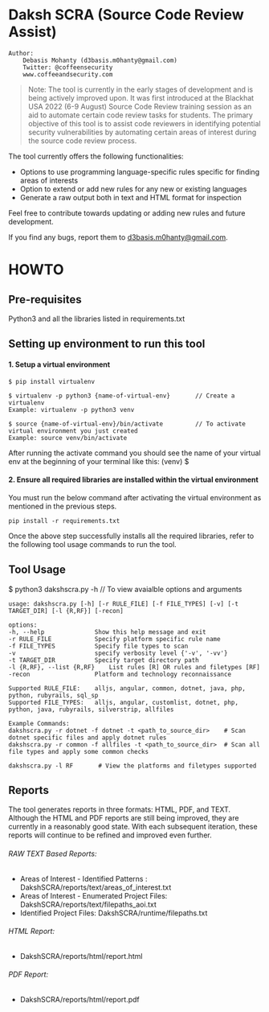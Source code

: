 # Daksh SCRA (Source Code Review Assist)

```
Author: 	
	Debasis Mohanty (d3basis.m0hanty@gmail.com)
	Twitter: @coffeensecurity
	www.coffeeandsecurity.com
```


> Note: The tool is currently in the early stages of development and is being actively improved upon. It was first introduced at the Blackhat USA 2022 (6-9 August) Source Code Review training session as an aid to automate certain code review tasks for students. The primary objective of this tool is to assist code reviewers in identifying potential security vulnerabilities by automating certain areas of interest during the source code review process. 

The tool currently offers the following functionalities: 
* Options to use programming language-specific rules specific for finding areas of interests
* Option to extend or add new rules for any new or existing languages
* Generate a raw output both in text and HTML format for inspection

Feel free to contribute towards updating or adding new rules and future development.

If you find any bugs, report them to d3basis.m0hanty@gmail.com.



# HOWTO

## Pre-requisites
Python3 and all the libraries listed in requirements.txt

## Setting up environment to run this tool

#### 1. Setup a virtual environment
	$ pip install virtualenv

	$ virtualenv -p python3 {name-of-virtual-env}  		// Create a virtualenv
	Example: virtualenv -p python3 venv

	$ source {name-of-virtual-env}/bin/activate 		// To activate virtual environment you just created
	Example: source venv/bin/activate

After running the activate command you should see the name of your virtual env at the beginning of your terminal like this:
	(venv) $ 

#### 2. Ensure all required libraries are installed within the virtual environment
You must run the below command after activating the virtual environment as mentioned in the previous steps.

	pip install -r requirements.txt

Once the above step successfully installs all the required libraries, refer to the following tool usage commands to run the tool.

## Tool Usage

$ python3 dakshscra.py -h		// To view avaialble options and arguments

	usage: dakshscra.py [-h] [-r RULE_FILE] [-f FILE_TYPES] [-v] [-t TARGET_DIR] [-l {R,RF}] [-recon]

	options:
	-h, --help            	Show this help message and exit
	-r RULE_FILE          	Specify platform specific rule name
	-f FILE_TYPES         	Specify file types to scan
	-v                    	specify verbosity level {'-v', '-vv'}
	-t TARGET_DIR         	Specify target directory path
	-l {R,RF}, --list {R,RF}	List rules [R] OR rules and filetypes [RF]
	-recon                	Platform and technology reconnaissance

	Supported RULE_FILE: 	alljs, angular, common, dotnet, java, php, python, rubyrails, sql_sp
	Supported FILE_TYPES:	alljs, angular, customlist, dotnet, php, python, java, rubyrails, silverstrip, allfiles

```
Example Commands: 
dakshscra.py -r dotnet -f dotnet -t <path_to_source_dir>	# Scan dotnet specific files and apply dotnet rules
dakshscra.py -r common -f allfiles -t <path_to_source_dir>	# Scan all file types and apply some common checks

dakshscra.py -l RF	 	 # View the platforms and filetypes supported	
```

## Reports
The tool generates reports in three formats: HTML, PDF, and TEXT. Although the HTML and PDF reports are still being improved, they are currently in a reasonably good state. With each subsequent iteration, these reports will continue to be refined and improved even further.

###### RAW TEXT Based Reports: 	
* Areas of Interest - Identified Patterns : 	DakshSCRA/reports/text/areas_of_interest.txt
* Areas of Interest - Enumerated Project Files: DakshSCRA/reports/text/filepaths_aoi.txt
* Identified Project Files:	DakshSCRA/runtime/filepaths.txt	
###### HTML Report:
* DakshSCRA/reports/html/report.html	
###### PDF Report:
* DakshSCRA/reports/html/report.pdf
